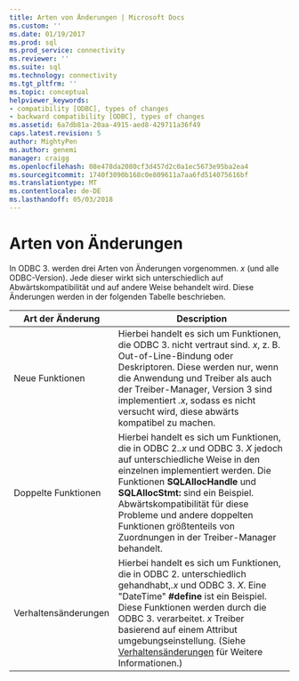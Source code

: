 ```yaml
---
title: Arten von Änderungen | Microsoft Docs
ms.custom: ''
ms.date: 01/19/2017
ms.prod: sql
ms.prod_service: connectivity
ms.reviewer: ''
ms.suite: sql
ms.technology: connectivity
ms.tgt_pltfrm: ''
ms.topic: conceptual
helpviewer_keywords:
- compatibility [ODBC], types of changes
- backward compatibility [ODBC], types of changes
ms.assetid: 6a7db81a-20aa-4915-aed8-429711a36f49
caps.latest.revision: 5
author: MightyPen
ms.author: genemi
manager: craigg
ms.openlocfilehash: 08e478da2080cf3d457d2c0a1ec5673e95ba2ea4
ms.sourcegitcommit: 1740f3090b168c0e809611a7aa6fd514075616bf
ms.translationtype: MT
ms.contentlocale: de-DE
ms.lasthandoff: 05/03/2018
---
```

# <a name="types-of-changes"></a>Arten von Änderungen
In ODBC 3. werden drei Arten von Änderungen vorgenommen. *x* (und alle ODBC-Version). Jede dieser wirkt sich unterschiedlich auf Abwärtskompatibilität und auf andere Weise behandelt wird. Diese Änderungen werden in der folgenden Tabelle beschrieben.  
  
|Art der Änderung|Description|  
|--------------------|-----------------|  
|Neue Funktionen|Hierbei handelt es sich um Funktionen, die ODBC 3. nicht vertraut sind. *x*, z. B. Out-of-Line-Bindung oder Deskriptoren. Diese werden nur, wenn die Anwendung und Treiber als auch der Treiber-Manager, Version 3 sind implementiert *.x*, sodass es nicht versucht wird, diese abwärts kompatibel zu machen.|  
|Doppelte Funktionen|Hierbei handelt es sich um Funktionen, die in ODBC 2.*.x* und ODBC 3. *X* jedoch auf unterschiedliche Weise in den einzelnen implementiert werden. Die Funktionen **SQLAllocHandle** und **SQLAllocStmt:** sind ein Beispiel. Abwärtskompatibilität für diese Probleme und andere doppelten Funktionen größtenteils von Zuordnungen in der Treiber-Manager behandelt.|  
|Verhaltensänderungen|Hierbei handelt es sich um Funktionen, die in ODBC 2. unterschiedlich gehandhabt,*.x* und ODBC 3. *X*. Eine "DateTime" **#define** ist ein Beispiel. Diese Funktionen werden durch die ODBC 3. verarbeitet. *x* Treiber basierend auf einem Attribut umgebungseinstellung. (Siehe [Verhaltensänderungen](../../../odbc/reference/develop-app/behavioral-changes.md) für Weitere Informationen.)|
